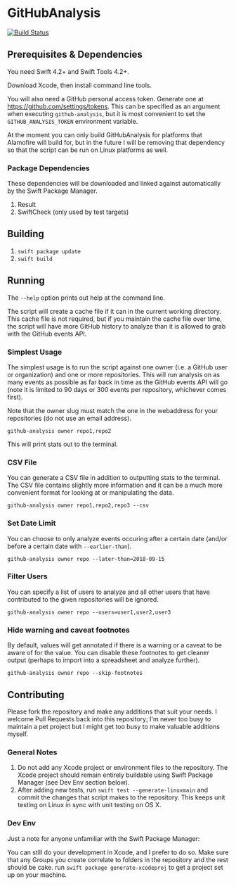 # GitHubAnalysis

[![Build Status](https://app.bitrise.io/app/63709d66684c9cf8/status.svg?token=UlFvp2pSDajsPtGI7rVroA)](https://app.bitrise.io/app/63709d66684c9cf8)

## Prerequisites & Dependencies
You need Swift 4.2+ and Swift Tools 4.2+.

Download Xcode, then install command line tools.

You will also need a GitHub personal access token. Generate one at https://github.com/settings/tokens. This can be specified as an argument when executing `github-analysis`, but it is most convenient to set the `GITHUB_ANALYSIS_TOKEN` environment variable.

At the moment you can only build GitHubAnalysis for platforms that Alamofire will build for, but in the future I will be removing that dependency so that the script can be run on Linux platforms as well.

### Package Dependencies
These dependencies will be downloaded and linked against automatically by the Swift Package Manager.

1. Result
2. SwiftCheck (only used by test targets)

## Building
1. `swift package update`
2. `swift build`

## Running
The `--help` option prints out help at the command line.

The script will create a cache file if it can in the current working directory. This cache file is not required, but if you maintain the cache file over time, the script will have more GitHub history to analyze than it is allowed to grab with the GitHub events API.

### Simplest Usage
The simplest usage is to run the script against one owner (i.e. a GitHub user or organization) and one or more repositories. This will run analysis on as many events as possible as far back in time as the GitHub events API will go (note it is limited to 90 days or 300 events per repository, whichever comes first).

Note that the owner slug must match the one in the webaddress for your repositories (do not use an email address).

`github-analysis owner repo1,repo2`

This will print stats out to the terminal.

### CSV File
You can generate a CSV file in addition to outputting stats to the terminal. The CSV file contains slightly more information and it can be a much more convenient format for looking at or manipulating the data.

`github-analysis owner repo1,repo2,repo3 --csv`

### Set Date Limit
You can choose to only analyze events occuring after a certain date (and/or before a certain date with `--earlier-than`).

`github-analysis owner repo --later-than=2018-09-15`

### Filter Users
You can specify a list of users to analyze and all other users that have contributed to the given repositories will be ignored.

`github-analysis owner repo --users=user1,user2,user3`

### Hide warning and caveat footnotes
By default, values will get annotated if there is a warning or a caveat to be aware of for the value. You can disable these footnotes to get cleaner output (perhaps to import into a spreadsheet and analyze further).

`github-analysis owner repo --skip-footnotes`

## Contributing
Please fork the repository and make any additions that suit your needs. I welcome Pull Requests back into this repository; I'm never too busy to maintain a pet project but I might get too busy to make valuable additions myself.

### General Notes
1. Do not add any Xcode project or environment files to the repository. The Xcode project should remain entirely buildable using Swift Package Manager (see Dev Env section below).
2. After adding new tests, run `swift test --generate-linuxmain` and commit the changes that script makes to the repository. This keeps unit testing on Linux in sync with unit testing on OS X.

### Dev Env
Just a note for anyone unfamiliar with the Swift Package Manager:

You can still do your development in Xcode, and I prefer to do so. Make sure that any Groups you create correlate to folders in the repository and the rest should be cake.
run `swift package generate-xcodeproj` to get a project set up on your machine.
